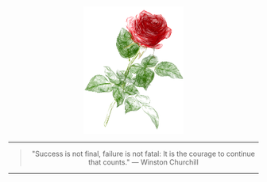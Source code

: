 <div align="center">

  <img src="rosetransparent2.png" width=200>

  <hr>
  
  > "Success is not final, failure is not fatal: It is the courage to continue that counts." — Winston Churchill

  <hr>

</div>
